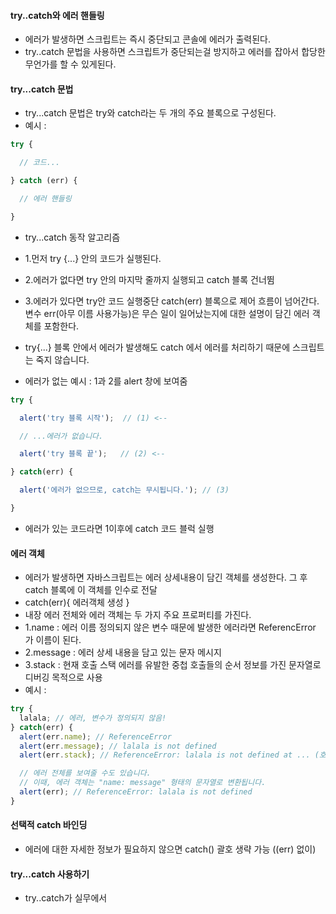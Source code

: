 #### try..catch와 에러 핸들링
  * 에러가 발생하면 스크립트는 즉시 중단되고 콘솔에 에러가 출력된다.
  * try..catch 문법을 사용하면 스크립트가 중단되는걸 방지하고 에러를 잡아서 합당한 무언가를 할 수 있게된다.

#### try...catch 문법
  * try...catch 문법은 try와 catch라는 두 개의 주요 블록으로 구성된다.
  * 예시 :
```js
try {

  // 코드...

} catch (err) {

  // 에러 핸들링

}
```
  * try...catch 동작 알고리즘 
  * 1.먼저 try {...} 안의 코드가 실행된다.
  * 2.에러가 없다면 try 안의 마지막 줄까지 실행되고 catch 블록 건너뜀
  * 3.에러가 있다면 try안 코드 실행중단 catch(err) 블록으로 제어 흐름이 넘어간다. 변수 err(아무 이름 사용가능)은 무슨 일이 일어났는지에 대한 설명이 담긴 에러 객체를 포함한다.
  * try{...} 블록 안에서 에러가 발생해도 catch 에서 에러를 처리하기 때문에 스크립트는 죽지 않습니다. 
  
  * 에러가 없는 예시 : 1과 2를 alert 창에 보여줌 
```js
try {

  alert('try 블록 시작');  // (1) <--

  // ...에러가 없습니다.

  alert('try 블록 끝');   // (2) <--

} catch(err) {

  alert('에러가 없으므로, catch는 무시됩니다.'); // (3)

}
```

  * 에러가 있는 코드라면 1이후에 catch 코드 블럭 실행 

#### 에러 객체
  * 에러가 발생하면 자바스크립트는 에러 상세내용이 담긴 객체를 생성한다. 그 후 catch 블록에 이 객체를 인수로 전달
  * catch(err){  에러객체 생성 } 
  * 내장 에러 전체와 에러 객체는 두 가지 주요 프로퍼티를 가진다.
  * 1.name : 에러 이름 정의되지 않은 변수 때문에 발생한 에러라면 ReferencError 가 이름이 된다.
  * 2.message : 에러 상세 내용을 담고 있는 문자 메시지
  * 3.stack : 현재 호출 스택 에러를 유발한 중첩 호출들의 순서 정보를 가진 문자열로 디버깅 목적으로 사용
  * 예시 :
```js
try {
  lalala; // 에러, 변수가 정의되지 않음!
} catch(err) {
  alert(err.name); // ReferenceError
  alert(err.message); // lalala is not defined
  alert(err.stack); // ReferenceError: lalala is not defined at ... (호출 스택)

  // 에러 전체를 보여줄 수도 있습니다.
  // 이때, 에러 객체는 "name: message" 형태의 문자열로 변환됩니다.
  alert(err); // ReferenceError: lalala is not defined
}
```
#### 선택적 catch 바인딩
  * 에러에 대한 자세한 정보가 필요하지 않으면 catch() 괄호 생략 가능 ((err) 없이)

#### try...catch 사용하기
  * try..catch가 실무에서 
